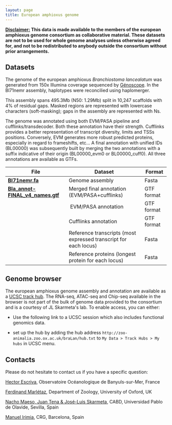 ```yaml
---
layout: page
title: European amphioxus genome
---
```


<div class="message">
  <b><u>Disclaimer:</u> This data is made available to the members of the european amphioxus genome consortium as collaborative material. These datasets are not to be used for whole genome analyses unless otherwise agreed for, and not to be redistributed to anybody outside the consortium without prior arrangements.</b></div>

## Datasets

The genome of the european amphioxus *Branchiostoma lancealatum* was generated from 150x Illumina coverage sequenced by [Génoscope](http://www.genoscope.cns.fr). In the Bl71nemr assembly, haplotypes were reconcilied using haplomerger. 

This assembly spans 495.3Mb (N50: 1.29Mb) split in 10,247 scaffolds with 4% of residual gaps. Masked regions are represented with lowercase characters (soft-masking); gaps in the assembly are represented with Ns.

The genome was annotated using both EVM/PASA pipeline and cufflinks/transdecoder. Both these annotation have their strength. Cufflinks provides a better representation of transcript diversity, limits and TSSs positions. Conversely, EVM generates more robust predicted proteins, especially in regard to frameshifts, etc... A final annotation with unified IDs (BL00000) was subsequently built by merging the two annotations with a suffix indicative of their origin (BL00000_evm0 or BL00000_cuff0). All three annotations are available as GTFs. 

|File   |Dataset   | Format |
|---|---|---|
| **[Bl71nemr.fa](https://www.dropbox.com/s/hoor1hcv90c2la7/Bl71nemr.fa.gz?dl=1)**  | Genome assembly  | Fasta |
| **[Bla_annot-FINAL_v4_names.gtf](https://www.dropbox.com/s/4o1orqba6c1xrmy/Bla_annot-FINAL_v4_names.gtf.gz?dl=1)** | Merged  final annotation (EVM/PASA+cufflinks)  | GTF format | 
| | EVM/PASA annotation | GTF format |
| | Cufflinks annotation | GTF format |
| | Reference transcripts (most expressed transcript for each locus) | Fasta |
| | Reference proteins (longest protein for each locus) | Fasta |

## Genome browser

The european amphioxus genome assembly and annotation are available as a [UCSC track hub](https://genome.ucsc.edu/goldenPath/help/hgTrackHubHelp.html). The RNA-seq, ATAC-seq and Chip-seq available in the browser is not part of the bulk of genome data provided to the consortium and is a courtesy of JL Skarmeta's lab. To enable access, you can either: 

- Use the following link to a UCSC session which also includes functional genomics data. 

- set up the hub by adding the hub address `http://zoo-animalia.zoo.ox.ac.uk/braLan/hub.txt` to `My Data > Track Hubs > My hubs` in UCSC menu. 

## Contacts

Please do not hesitate to contact us if you have a specific question: 

[Hector Escriva](http://www.obs-banyuls.fr/annuaire/fiche.php?id=184), Observatoire Océanologique de Banyuls-sur-Mer, France   

[Ferdinand Marlétaz](http://www.zoo.ox.ac.uk/people/view/marletaz_f.htm), Department of Zoology, University of Oxford, UK

[Nacho Maeso, Juan Tena & José-Luis Skarmeta](https://www.upo.es/CABD/GomezSkarmetaLab/people.html), CABD, Universidad Pablo de Olavide, Sevilla, Spain

[Manuel Irimia](http://www.crg.eu/en/manuel_irimia), CRG, Barcelona, Spain


